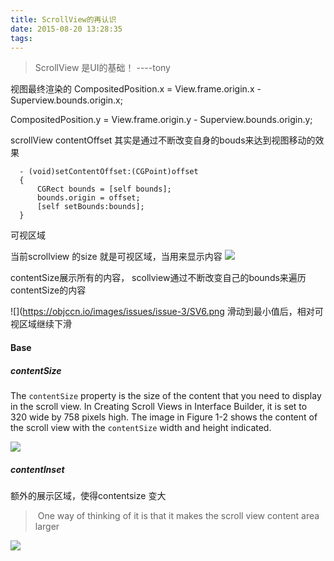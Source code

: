 ```yaml
---
title: ScrollView的再认识
date: 2015-08-20 13:28:35
tags:
---
```


> ScrollView 是UI的基础！ ----tony



视图最终渲染的
CompositedPosition.x = View.frame.origin.x - Superview.bounds.origin.x;

CompositedPosition.y = View.frame.origin.y - Superview.bounds.origin.y;


scrollView contentOffset 其实是通过不断改变自身的bouds来达到视图移动的效果

```
  - (void)setContentOffset:(CGPoint)offset
  {
      CGRect bounds = [self bounds];
      bounds.origin = offset;
      [self setBounds:bounds];
  }
```


可视区域

当前scrollview 的size 就是可视区域，当用来显示内容
![](https://objccn.io/images/issues/issue-3/SV5.png)

contentSize展示所有的内容， scollview通过不断改变自己的bounds来遍历contentSize的内容


![](https://objccn.io/images/issues/issue-3/SV6.png
滑动到最小值后，相对可视区域继续下滑
















#### Base

##### contentSize

The `contentSize` property is the size of the content that you need to display in the scroll view. In Creating Scroll Views in Interface Builder, it is set to 320 wide by 758 pixels high. The image in Figure 1-2 shows the content of the scroll view with the `contentSize` width and height indicated.

![](https://developer.apple.com/library/content/documentation/WindowsViews/Conceptual/UIScrollView_pg/Art/contentSize.jpg)

##### contentInset

额外的展示区域，使得contentsize 变大

>  One way of thinking of it is that it makes the scroll view content area larger

![](https://developer.apple.com/library/content/documentation/WindowsViews/Conceptual/UIScrollView_pg/Art/contentSize_contentInset.jpg)
